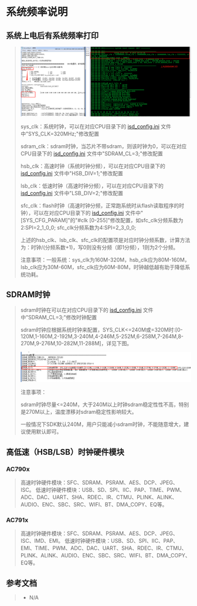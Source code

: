 # 系统频率说明

## 系统上电后有系统频率打印
>![](上电系统频率信息.png) 
>
>sys_clk：系统时钟，可以在对应CPU目录下的  [isd_config.ini](..\..\..\..\cpu\wl82\tools\isd_config.ini) 文件中"SYS_CLK=320MHz;"修改配置
>
>sdram_clk：sdram时钟，当芯片不带sdram，则该时钟为0，可以在对应CPU目录下的  [isd_config.ini](..\..\..\..\cpu\wl82\tools\isd_config.ini) 文件中"SDRAM_CL=3;"修改配置
>
>
>hsb_clk：高速时钟（系统时钟分频），可以在对应CPU目录下的  [isd_config.ini](..\..\..\..\cpu\wl82\tools\isd_config.ini) 文件中"HSB_DIV=1;"修改配置
>
>lsb_clk：低速时钟（高速时钟分频），可以在对应CPU目录下的 [isd_config.ini](..\..\..\..\cpu\wl82\tools\isd_config.ini) 文件中"LSB_DIV=2;"修改配置
>
>sfc_clk：flash时钟（高速时钟分频，正常跑系统时从flash读取程序的时钟），可以在对应CPU目录下的 [isd_config.ini](..\..\..\..\cpu\wl82\tools\isd_config.ini) 文件中"[SYS_CFG_PARAM]"的"#clk [0-255]"修改配置，如sfc_clk分频系数为2:SPI=2_1_0_0; sfc_clk分频系数为4:SPI=2_3_0_0; 
>
>上述的hsb_clk、lsb_clk、sfc_clk的配置项是对应时钟分频系数，计算方法为：时钟/(分频系数+1)，写0则没有分频（即1分频），1则为2个分频。
>
>
>
>注意事项：一般系统：sys_clk为160M-320M，hsb_clk应为80M-160M，lsb_clk应为30M-60M，sfc_clk应为60M-80M，时钟越低越有助于降低系统功耗。

## SDRAM时钟

>sdram时钟在可以在对应CPU目录下的  [isd_config.ini](..\..\..\..\cpu\wl82\tools\isd_config.ini) 文件中"SDRAM_CL=3;"修改时钟配置
>
>sdram时钟应根据系统时钟来配置，SYS_CLK<=240M或=320M时:[0-120M,1-160M,2-192M,3-240M,4-246M,5-252M,6-258M,7-264M,8-270M,9-276M,10-282M,11-288M]，详见下图。
>
>![SDRAM时钟配置](SDRAM时钟配置.png)
>
>
>注意事项：
>
>sdram时钟尽量<=240M，大于240M以上时钟sdram稳定性性不高，特别是270M以上，温度漂移对sdram稳定性影响较大。
>
>一般情况下SDK默认240M，用户只能减小sdram时钟，不能随意增大，建议使用默认即可。


## 高低速（HSB/LSB）时钟硬件模块
### AC790x
> 高速时钟硬件模块：SFC、SDRAM、PSRAM、AES、DCP、JPEG、ISC。
> 低速时钟硬件模块：USB、SD、SPI、IIC、PAP、TIME、PWM、ADC、DAC、UART、SHA、RDEC、IR、CTMU、PLINK、ALINK、AUDIO、ENC、SBC、SRC、WIFI、BT、DMA_COPY、EQ等。

### AC791x
> 高速时钟硬件模块：SFC、SDRAM、PSRAM、AES、DCP、JPEG、ISC、IMD、EMI。
> 低速时钟硬件模块：USB、SD、SPI、IIC、PAP、EMI、TIME、PWM、ADC、DAC、UART、SHA、RDEC、IR、CTMU、PLINK、ALINK、AUDIO、ENC、SBC、SRC、WIFI、BT、DMA_COPY、EQ等。

## 参考文档

> * N/A

